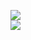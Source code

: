 [![](https://img.shields.io/badge/Made%20With-Github%20Spray-lightgrey.svg?style=for-the-badge&logo=github)](https://github.com/Annihil/github-spray#4175)  
[![](https://i.imgur.com/2DrTn0Z.gif)](https://github.com/Annihil/github-spray)